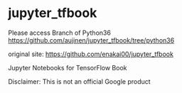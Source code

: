 # jupyter_tfbook

Please access Branch of Python36
https://github.com/aujinen/jupyter_tfbook/tree/python36

original site:
https://github.com/enakai00/jupyter_tfbook

Jupyter Notebooks for TensorFlow Book

Disclaimer: This is not an official Google product
